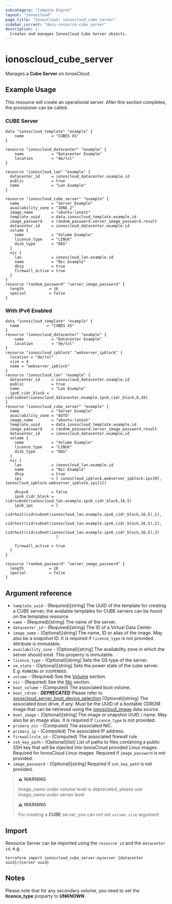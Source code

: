 ```yaml
---
subcategory: "Compute Engine"
layout: "ionoscloud"
page_title: "IonosCloud: ionoscloud_cube_server"
sidebar_current: "docs-resource-cube_server"
description: |-
  Creates and manages IonosCloud Cube Server objects.
---
```


# ionoscloud_cube_server

Manages a **Cube Server** on IonosCloud.

## Example Usage

This resource will create an operational server. After this section completes, the provisioner can be called.

### CUBE Server

```hcl
data "ionoscloud_template" "example" {
    name            = "CUBES XS"
}

resource "ionoscloud_datacenter" "example" {
	name            = "Datacenter Example"
	location        = "de/txl"
}

resource "ionoscloud_lan" "example" {
  datacenter_id     = ionoscloud_datacenter.example.id
  public            = true
  name              = "Lan Example"
}

resource "ionoscloud_cube_server" "example" {
  name              = "Server Example"
  availability_zone = "ZONE_2"
  image_name        = "ubuntu:latest"
  template_uuid     = data.ionoscloud_template.example.id
  image_password    = random_password.server_image_password.result
  datacenter_id     = ionoscloud_datacenter.example.id
  volume {
    name            = "Volume Example"
    licence_type    = "LINUX" 
    disk_type       = "DAS"
  }
  nic {
    lan             = ionoscloud_lan.example.id
    name            = "Nic Example"
    dhcp            = true
    firewall_active = true
  }
}
resource "random_password" "server_image_password" {
  length           = 16
  special          = false
}
```

### With IPv6 Enabled

```hcl
data "ionoscloud_template" "example" {
  name            = "CUBES XS"
}
resource "ionoscloud_datacenter" "example" {
	name            = "Datacenter Example"
	location        = "de/txl"
}
resource "ionoscloud_ipblock" "webserver_ipblock" {
  location = "de/txl"
  size = 4
  name = "webserver_ipblock"
}
resource "ionoscloud_lan" "example" {
  datacenter_id     = ionoscloud_datacenter.example.id
  public            = true
  name              = "Lan Example"
  ipv6_cidr_block = cidrsubnet(ionoscloud_datacenter.example.ipv6_cidr_block,8,10)
}
resource "ionoscloud_cube_server" "example" {
  name              = "Server Example"
  availability_zone = "AUTO"
  image_name        = "ubuntu:latest"
  template_uuid     = data.ionoscloud_template.example.id
  image_password    = random_password.server_image_password.result
  datacenter_id     = ionoscloud_datacenter.example.id
  volume {
    name            = "Volume Example"
    licence_type    = "LINUX" 
    disk_type       = "DAS"
  }
  nic {
    lan             = ionoscloud_lan.example.id
    name            = "Nic Example"
    dhcp            = true
    ips             = [ ionoscloud_ipblock.webserver_ipblock.ips[0], ionoscloud_ipblock.webserver_ipblock.ips[1]]
    
    dhcpv6          = false
    ipv6_cidr_block = cidrsubnet(ionoscloud_lan.example.ipv6_cidr_block,16,5)
    ipv6_ips        = [ 
                        cidrhost(cidrsubnet(ionoscloud_lan.example.ipv6_cidr_block,16,5),1),
                        cidrhost(cidrsubnet(ionoscloud_lan.example.ipv6_cidr_block,16,5),2),
                        cidrhost(cidrsubnet(ionoscloud_lan.example.ipv6_cidr_block,16,5),3)
                      ]

    firewall_active = true
  }
}

resource "random_password" "server_image_password" {
  length           = 16
  special          = false
}
```

## Argument reference

- `template_uuid` - (Required)[string] The UUID of the template for creating a CUBE server; the available templates for CUBE servers can be found on the templates resource
- `name` - (Required)[string] The name of the server.
- `datacenter_id` - (Required)[string] The ID of a Virtual Data Center.
- `image_name` - (Optional)[string] The name, ID or alias of the image. May also be a snapshot ID. It is required if `licence_type` is not provided. Attribute is immutable.
- `availability_zone` - (Optional)[string] The availability zone in which the server should exist. This property is immutable.
- `licence_type` - (Optional)[string] Sets the OS type of the server.
- `vm_state` - (Optional)[string] Sets the power state of the cube server. E.g: `RUNNING` or `SUSPENDED`.
- `volume` - (Required) See the [Volume](volume.md) section.
- `nic` - (Required) See the [Nic](nic.md) section.
- `boot_volume` - (Computed) The associated boot volume.
- `boot_cdrom` - ***DEPRECATED*** Please refer to [ionoscloud_server_boot_device_selection](server_boot_device_selection.md) (Optional)[string] The associated boot drive, if any. Must be the UUID of a bootable CDROM image that can be retrieved using the [ionoscloud_image](../data-sources/image.md) data source.
- `boot_image` - (Optional)[string] The image or snapshot UUID / name. May also be an image alias. It is required if `licence_type` is not provided.
- `primary_nic` - (Computed) The associated NIC.
- `primary_ip` - (Computed) The associated IP address.
- `firewallrule_id` - (Computed) The associated firewall rule.
- `ssh_key_path` - (Optional)[list] List of paths to files containing a public SSH key that will be injected into IonosCloud provided Linux images. Required for IonosCloud Linux images. Required if `image_password` is not provided.
- `image_password` - (Optional)[string] Required if `ssh_key_path` is not provided.

> **⚠ WARNING** 
> 
> Image_name under volume level is deprecated, please use image_name under server level


> **⚠ WARNING**
> 
> For creating a **CUBE** server, you can not set `volume.size` argument.
>

## Import

Resource Server can be imported using the `resource id` and the `datacenter id`, e.g.

```shell
terraform import ionoscloud_cube_server.myserver {datacenter uuid}/{server uuid}
```

## Notes

Please note that for any secondary volume, you need to set the **licence_type** property to **UNKNOWN**
